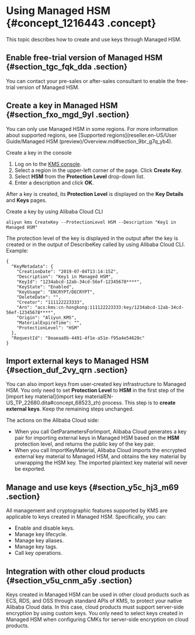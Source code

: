 # Using Managed HSM {#concept_1216443 .concept}

This topic describes how to create and use keys through Managed HSM.

## Enable free-trial version of Managed HSM {#section_tgc_fqk_dda .section}

You can contact your pre-sales or after-sales consultant to enable the free-trial version of Managed HSM.

## Create a key in Managed HSM {#section_fxo_mgd_9yl .section}

You can only use Managed HSM in some regions. For more information about supported regions, see [Supported regions](reseller.en-US/User Guide/Managed HSM (preview)/Overview.md#section_9br_g7q_yb4).

Create a key in the console

1.  Log on to the [KMS console](https://partners-intl.console.aliyun.com/#/kms/).
2.  Select a region in the upper-left corner of the page. Click **Create Key**.
3.  Select **HSM** from the **Protection Level** drop-down list.
4.  Enter a description and click **OK**.

After a key is created, its **Protection Level** is displayed on the **Key Details** and **Keys** pages.

Create a key by using Alibaba Cloud CLI

`aliyun kms CreateKey --ProtectionLevel HSM --Description "Key1 in Managed HSM"`

The protection level of the key is displayed in the output after the key is created or in the output of DescribeKey called by using Alibaba Cloud CLI. Example:

``` {#codeblock_p83_ja7_4ru .language-json}
{
  "KeyMetadata": {
    "CreationDate": "2019-07-04T13:14:15Z",
    "Description": "Key1 in Managed HSM",
    "KeyId": "1234abcd-12ab-34cd-56ef-12345678****",
    "KeyState": "Enabled",
    "KeyUsage": "ENCRYPT/DECRYPT",
    "DeleteDate": "",
    "Creator": "111122223333",
    "Arn": "acs:kms:cn-hongkong:111122223333:key/1234abcd-12ab-34cd-56ef-12345678****",
    "Origin": "Aliyun_KMS",
    "MaterialExpireTime": "",
    "ProtectionLevel": "HSM"
  },
  "RequestId": "8eaeaa8b-4491-4f1e-a51e-f95a4e54620c"
}
```

## Import external keys to Managed HSM {#section_duf_2vy_qrn .section}

You can also import keys from user-created key infrastructure to Managed HSM. You only need to set **Protection Level** to **HSM** in the first step of the [import key material](import key materialEN-US_TP_22680.dita#concept_68523_zh) process. This step is to **create external keys**. Keep the remaining steps unchanged.

The actions on the Alibaba Cloud side:

-   When you call GetParametersForImport, Alibaba Cloud generates a key pair for importing external keys in Managed HSM based on the **HSM** protection level, and returns the public key of the key pair.
-   When you call ImportKeyMaterial, Alibaba Cloud imports the encrypted external key material to Managed HSM, and obtains the key material by unwrapping the HSM key. The imported plaintext key material will never be exported.

## Manage and use keys {#section_y5c_hj3_m69 .section}

All management and cryptographic features supported by KMS are applicable to keys created in Managed HSM. Specifically, you can:

-   Enable and disable keys.
-   Manage key lifecycle.
-   Manage key aliases.
-   Manage key tags.
-   Call key operations.

## Integration with other cloud products {#section_v5u_cnm_a5y .section}

Keys created in Managed HSM can be used in other cloud products such as ECS, RDS, and OSS through standard APIs of KMS, to protect your native Alibaba Cloud data. In this case, cloud products must support server-side encryption by using custom keys. You only need to select keys created in Managed HSM when configuring CMKs for server-side encryption on cloud products.

